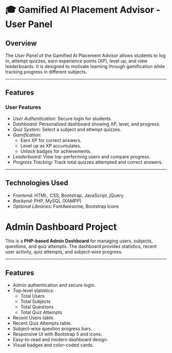 # 🎓 Gamified AI Placement Advisor - User Panel

## Overview
The *User Panel* of the Gamified AI Placement Advisor allows students to log in, attempt quizzes, earn experience points (XP), level up, and view leaderboards. It is designed to motivate learning through gamification while tracking progress in different subjects.

---

## Features

### User Features
- *User Authentication:* Secure login for students.
- *Dashboard:* Personalized dashboard showing XP, level, and progress.
- *Quiz System:* Select a subject and attempt quizzes.
- *Gamification:*
  - Earn XP for correct answers.
  - Level up as XP accumulates.
  - Unlock badges for achievements.
- *Leaderboard:* View top-performing users and compare progress.
- *Progress Tracking:* Track total quizzes attempted and correct answers.

---

## Technologies Used
- *Frontend:* HTML, CSS, Bootstrap, JavaScript, jQuery
- *Backend:* PHP, MySQL (XAMPP)
- *Optional Libraries:* FontAwesome, Bootstrap Icons


# Admin Dashboard Project

This is a **PHP-based Admin Dashboard** for managing users, subjects, questions, and quiz attempts. The dashboard provides statistics, recent user activity, quiz attempts, and subject-wise progress.

---

## **Features**

- Admin authentication and secure login.
- Top-level statistics:
  - Total Users
  - Total Subjects
  - Total Questions
  - Total Quiz Attempts
- Recent Users table.
- Recent Quiz Attempts table.
- Subject-wise question progress bars.
- Responsive UI with Bootstrap 5 and icons.
- Easy-to-read and modern dashboard design.
- Visual badges and color-coded cards.



